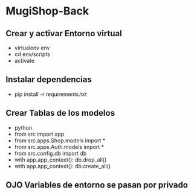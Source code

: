 # MugiShop-Back

## Crear y activar Entorno virtual
+ virtualenv env
+ cd env/scripts
+ activate

## Instalar dependencias 
+ pip install -r requirements.txt

## Crear Tablas de los modelos
+ python
+ from src import app
+ from src.apps.Shop.models import *
+ from src.apps.Auth.models import *
+ from src.config.db import db
+ with app.app_context(): db.drop_all()
+ with app.app_context(): db.create_all()


## OJO Variables de entorno se pasan por privado
